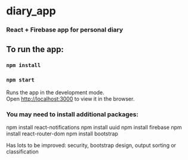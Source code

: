 # diary_app

### React + Firebase app for personal diary

## To run the app:

### `npm install`

### `npm start`

Runs the app in the development mode.<br>
Open [http://localhost:3000](http://localhost:3000) to view it in the browser.

### You may need to install additional packages:
npm install react-notifications
npm install uuid
npm install firebase
npm install react-router-dom
npm install bootstrap

Has lots to be improved: security, bootstrap design, output sorting or classification
